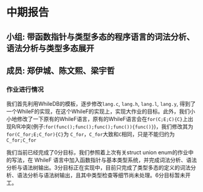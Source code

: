 # 中期报告
## 小组: 带函数指针与类型多态的程序语言的词法分析、语法分析与类型多态展开
## 成员: 郑伊城、陈文熙、梁宇哲

### 作业进行情况

我们首先利用WhileDB的模板，逐步修改`lang.c`, `lang.h`, `lang.l`, `lang.y`, 得到了一个WhileF的实现，在这个WhileF的实现上，实现大作业的目标。此外，我们小小地修改了一下原有的WhileF语言，原有的WhileF语言会在`for(C;E;C){C}`上出现R/R冲突(例子:`for(func();func();func();func()){func()}`)，我们修改其为`for(C_for;E;C_for){C}`为 `C_for`，`C_for`大致和`C`相同，只是不能归约为`C_for;C_for`

我们当前已经完成了0分目标，我们参照着上次有关struct union enum的作业中的写法，在 WhileF 语言中加入函数指针与基本类型系统，并完成词法分析、语法分析与语法树输出。3分目标正在实现中，目前只完成了类型多态的定义的词法分析、语法分析与语法树输出，且其中类型检查等细节尚未处理。6分目标暂未开工。


